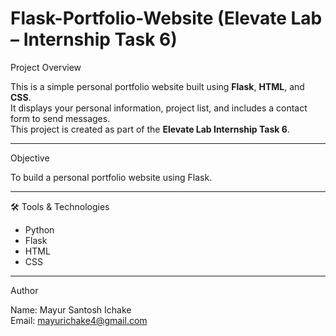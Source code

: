 # Flask-Portfolio-Website (Elevate Lab – Internship Task 6)

 Project Overview         
 
This is a simple personal portfolio website built using **Flask**, **HTML**, and **CSS**.  
It displays your personal information, project list, and includes a contact form to send messages.  
This project is created as part of the **Elevate Lab Internship Task 6**.

---

 Objective                      
 
To build a personal portfolio website using Flask.         

---

🛠 Tools & Technologies      

- Python         
- Flask           
- HTML            
- CSS         

-----

Author

Name: Mayur Santosh Ichake                                                                                                                       
Email: mayurichake4@gmail.com                                                                                                                
